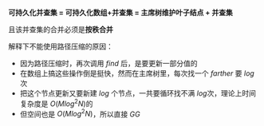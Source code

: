 **可持久化并查集 = 可持久化数组+并查集 = 主席树维护叶子结点 + 并查集**

且该并查集的合并必须是**按秩合并**

解释下不能使用路径压缩的原因：

+ 因为路径压缩时，再次调用 $find$ 后，是要更新一部分值的
+ 在数组上搞这些操作倒是挺快，然而在主席树里，每次找一个 $farther$ 要 $log$ 次
+ 把这个节点更新又要新建 $log$ 个节点，一共要循环找不满 $log$次，理论上时间复杂度是 $O(Mlog^2N)$的
+ 但空间也是 $O(Mlog^2N)$，所以直接 $GG$